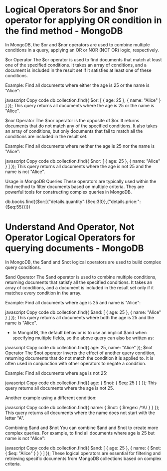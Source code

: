 # Logical Operators $or and $nor operator for applying OR condition in the find method - MongoDB

In MongoDB, the $or and $nor operators are used to combine multiple conditions in a query, applying an OR or NOR (NOT OR) logic, respectively.

$or Operator
The $or operator is used to find documents that match at least one of the specified conditions. It takes an array of conditions, and a document is included in the result set if it satisfies at least one of these conditions.

Example:
Find all documents where either the age is 25 or the name is "Alice":

javascript
Copy code
db.collection.find({
$or: [
{ age: 25 },
{ name: "Alice" }
]
});
This query returns all documents where the age is 25 or the name is "Alice".

$nor Operator
The $nor operator is the opposite of $or. It returns documents that do not match any of the specified conditions. It also takes an array of conditions, but only documents that fail to match all the conditions are included in the result set.

Example:
Find all documents where neither the age is 25 nor the name is "Alice":

javascript
Copy code
db.collection.find({
$nor: [
{ age: 25 },
{ name: "Alice" }
]
});
This query returns all documents where the age is not 25 and the name is not "Alice".

Usage in MongoDB Queries
These operators are typically used within the find method to filter documents based on multiple criteria. They are powerful tools for constructing complex queries in MongoDB.

db.books.find({$or:[{"details.quantity":{$eq:33}},{"details.price:":{$eq:55}}]})

# Understand And Operator, Not Operator Logical Operators for querying documents - MongoDB

In MongoDB, the $and and $not logical operators are used to build complex query conditions.

$and Operator
The $and operator is used to combine multiple conditions, returning documents that satisfy all the specified conditions. It takes an array of conditions, and a document is included in the result set only if it matches every condition in the array.

Example:
Find all documents where age is 25 and name is "Alice":

javascript
Copy code
db.collection.find({
$and: [
{ age: 25 },
{ name: "Alice" }
]
});
This query returns all documents where both the age is 25 and the name is "Alice".

- In MongoDB, the default behavior is to use an implicit $and when specifying multiple fields, so the above query can also be written as:

javascript
Copy code
db.collection.find({ age: 25, name: "Alice" });
$not Operator
The $not operator inverts the effect of another query condition, returning documents that do not match the condition it is applied to. It is often used in conjunction with other operators to negate a condition.

Example:
Find all documents where age is not 25:

javascript
Copy code
db.collection.find({
age: { $not: { $eq: 25 } }
});
This query returns all documents where the age is not 25.

Another example using a different condition:

javascript
Copy code
db.collection.find({
name: { $not: { $regex: /^A/ } }
});
This query returns all documents where the name does not start with the letter "A".

Combining $and and $not
You can combine $and and $not to create more complex queries. For example, to find all documents where age is 25 but name is not "Alice":

javascript
Copy code
db.collection.find({
$and: [
{ age: 25 },
{ name: { $not: { $eq: "Alice" } } }
]
});
These logical operators are essential for filtering and retrieving specific documents from MongoDB collections based on complex criteria.
